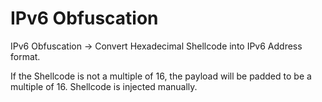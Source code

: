 # IPv6 Obfuscation

IPv6 Obfuscation -> Convert Hexadecimal Shellcode into IPv6 Address format.

If the Shellcode is not a multiple of 16, the payload will be padded to be a multiple of 16. 
Shellcode is injected manually.
